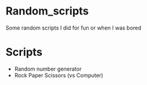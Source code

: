 # Random_scripts
Some random scripts I did for fun or when I was bored

# Scripts 
- Random number generator
- Rock Paper Scissors (vs Computer)
